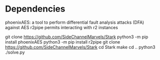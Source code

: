 # Dependencies

phoenixAES: a tool to perform differential fault analysis attacks (DFA) against AES
r2pipe permits interacting with r2 instances

git clone https://github.com/SideChannelMarvels/Stark 
python3 -m pip install phoenixAES
python3 -m pip install r2pipe
git clone https://github.com/SideChannelMarvels/Stark 
cd Stark
make
cd ..
python3 ./solve.py


